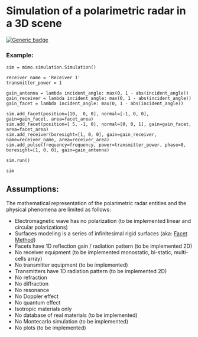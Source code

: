 # Simulation of a polarimetric radar in a 3D scene

[![Generic badge](https://img.shields.io/badge/Python-3.6-blue.svg)](https://shields.io/)

### Example:
    sim = mimo.simulation.Simulation()
    
    receiver_name = 'Receiver 1'
    transmitter_power = 1
    
    gain_antenna = lambda incident_angle: max(0, 1 - abs(incident_angle))
    gain_receiver = lambda incident_angle: max(0, 1 - abs(incident_angle))
    gain_facet = lambda incident_angle: max(0, 1 - abs(incident_angle))
    
    sim.add_facet(position=[10,  0, 0], normal=[-1, 0, 0], gain=gain_facet, area=facet_area)
    sim.add_facet(position=[ 5, -1, 0], normal=[0, 0, 1], gain=gain_facet, area=facet_area)
    sim.add_receiver(boresight=[1, 0, 0], gain=gain_receiver, name=receiver_name, area=receiver_area)
    sim.add_pulse(frequency=frequency, power=transmitter_power, phase=0, boresight=[1, 0, 0], gain=gain_antenna)

    sim.run()

    sim

## Assumptions:

The mathematical representation of the polarimetric radar entities and the physical phenomena are limited as follows:
- Electromagnetic wave has no polarization (to be implemented linear and circular polarizations)
- Surfaces modeling is a series of infinitesimal rigid surfaces (aka: [Facet Method](https://agupubs.onlinelibrary.wiley.com/doi/full/10.1029/2003RS002903))
- Facets have 1D reflection gain / radiation pattern (to be implemented 2D)
- No receiver equipment (to be implemented monostatic, bi-static, multi-cells array)
- No transmitter equipment (to be implemented)
- Transmitters have 1D radiation pattern (to be implemented 2D)
- No refraction
- No diffraction
- No resonance
- No Doppler effect
- No quantum effect
- Isotropic materials only
- No database of real materials (to be implemented)
- No Montecarlo simulation (to be implemented)
- No plots (to be implemented)